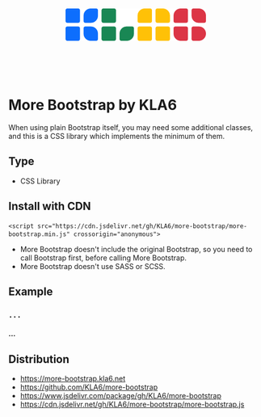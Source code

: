 <p align="center"><br><br><br><br>
<img src="https://raw.githubusercontent.com/KLA6/more-bootstrap/main/index_logo.svg" height="64">
<br><br><br><br><br></p>

# More Bootstrap by KLA6
When using plain Bootstrap itself, you may need some additional classes, and this is a CSS library which implements the minimum of them.

## Type
- CSS Library

## Install with CDN
```
<script src="https://cdn.jsdelivr.net/gh/KLA6/more-bootstrap/more-bootstrap.min.js" crossorigin="anonymous">
```
- More Bootstrap doesn't include the original Bootstrap, so you need to call Bootstrap first, before calling More Bootstrap.
- More Bootstrap doesn't use SASS or SCSS.

## Example

### `...`
#### ...

## Distribution
- https://more-bootstrap.kla6.net
- https://github.com/KLA6/more-bootstrap
- https://www.jsdelivr.com/package/gh/KLA6/more-bootstrap
- https://cdn.jsdelivr.net/gh/KLA6/more-bootstrap/more-bootstrap.js
